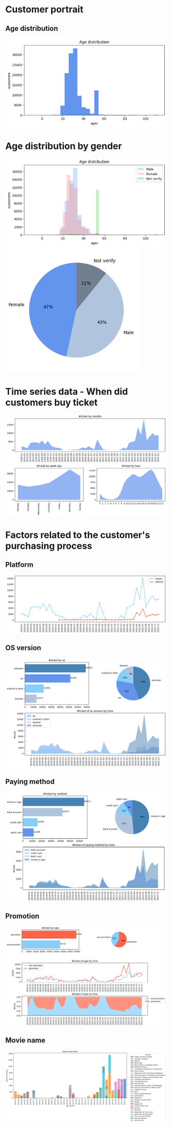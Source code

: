 # Customer portrait
## Age distribution
<img src="result/age_distribution.png">

# Age distribution by gender
<img src="result/age_distribution_by_gender.png">
<img src="result/gender.png">

# Time series data - When did customers buy ticket
<img src="result/ticket_trend.png">

# Factors related to the customer's purchasing process
## Platform
<img src="result/platform.png">

## OS version
<img src="result/os_version.png">

## Paying method
<img src="result/paying_method.png">

## Promotion
<img src="result/promotion.png">

## Movie name
<img src="result/movie.png">

